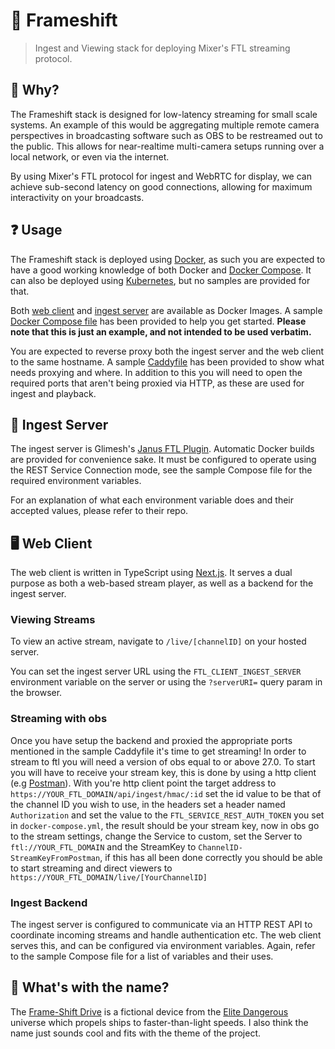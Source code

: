 # 🚀 Frameshift

> Ingest and Viewing stack for deploying Mixer's FTL streaming protocol.

## 🌠 Why?

The Frameshift stack is designed for low-latency streaming for small scale systems. An example of this would be aggregating multiple remote camera perspectives in broadcasting software such as OBS to be restreamed out to the public. This allows for near-realtime multi-camera setups running over a local network, or even via the internet.

By using Mixer's FTL protocol for ingest and WebRTC for display, we can achieve sub-second latency on good connections, allowing for maximum interactivity on your broadcasts.

## ❓ Usage

The Frameshift stack is deployed using [Docker](https://docs.docker.com/get-started/overview/), as such you are expected to have a good working knowledge of both Docker and [Docker Compose](https://docs.docker.com/compose/). It can also be deployed using [Kubernetes](https://k8s.io), but no samples are provided for that.

Both [web client](https://github.com/lolPants/frameshift/packages/633173) and [ingest server](https://github.com/lolPants/frameshift/packages/633178) are available as Docker Images. A sample [Docker Compose file](https://github.com/lolPants/frameshift/blob/master/docker-compose.yml) has been provided to help you get started. **Please note that this is just an example, and not intended to be used verbatim.**

You are expected to reverse proxy both the ingest server and the web client to the same hostname. A sample [Caddyfile](https://github.com/lolPants/frameshift/blob/master/Caddyfile) has been provided to show what needs proxying and where. In addition to this you will need to open the required ports that aren't being proxied via HTTP, as these are used for ingest and playback.

## 🎥 Ingest Server

The ingest server is Glimesh's [Janus FTL Plugin](https://github.com/Glimesh/janus-ftl-plugin). Automatic Docker builds are provided for convenience sake. It must be configured to operate using the REST Service Connection mode, see the sample Compose file for the required environment variables.

For an explanation of what each environment variable does and their accepted values, please refer to their repo.

## 🖥️ Web Client

The web client is written in TypeScript using [Next.js](https://github.com/vercel/next.js). It serves a dual purpose as both a web-based stream player, as well as a backend for the ingest server.

### Viewing Streams

To view an active stream, navigate to `/live/[channelID]` on your hosted server.

You can set the ingest server URL using the `FTL_CLIENT_INGEST_SERVER` environment variable on the server or using the `?serverURI=` query param in the browser.

### Streaming with obs

Once you have setup the backend and proxied the appropriate ports mentioned in the sample Caddyfile it's time to get streaming!
In order to stream to ftl you will need a version of obs equal to or above 27.0.
To start you will have to receive your stream key, this is done by using a http client (e.g [Postman](https://www.postman.com/)).
With you're http client point the target address to `https://YOUR_FTL_DOMAIN/api/ingest/hmac/:id` set the id value to be that of the channel ID you wish to use,
in the headers set a header named `Authorization` and set the value to the `FTL_SERVICE_REST_AUTH_TOKEN` you set in `docker-compose.yml`,
the result should be your stream key, now in obs go to the stream settings, change the Service to custom, set the Server to `ftl://YOUR_FTL_DOMAIN` and the StreamKey
to `ChannelID-StreamKeyFromPostman`, if this has all been done correctly you should be able to start streaming and direct viewers to `https://YOUR_FTL_DOMAIN/live/[YourChannelID]`

### Ingest Backend

The ingest server is configured to communicate via an HTTP REST API to coordinate incoming streams and handle authentication etc. The web client serves this, and can be configured via environment variables. Again, refer to the sample Compose file for a list of variables and their uses.

## 🤔 What's with the name?

The [Frame-Shift Drive](https://elite-dangerous.fandom.com/wiki/Frame_Shift_Drive) is a fictional device from the [Elite Dangerous](https://www.elitedangerous.com/) universe which propels ships to faster-than-light speeds. I also think the name just sounds cool and fits with the theme of the project.

